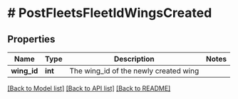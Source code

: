 # # PostFleetsFleetIdWingsCreated

## Properties

Name | Type | Description | Notes
------------ | ------------- | ------------- | -------------
**wing_id** | **int** | The wing_id of the newly created wing |

[[Back to Model list]](../../README.md#models) [[Back to API list]](../../README.md#endpoints) [[Back to README]](../../README.md)
